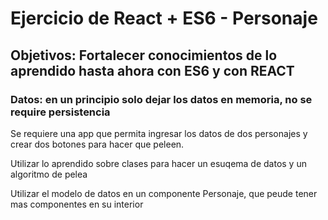 # Ejercicio de React + ES6 - Personaje

## Objetivos: Fortalecer conocimientos de lo aprendido hasta ahora con ES6 y con REACT

### Datos: en un principio solo dejar los datos en memoria, no se require persistencia

Se requiere una app que permita ingresar los datos de dos personajes y crear dos botones para hacer que peleen.

Utilizar lo aprendido sobre clases para hacer un esuqema de datos y un algoritmo de pelea

Utilizar el modelo de datos en un componente Personaje, que peude tener mas componentes en su interior
